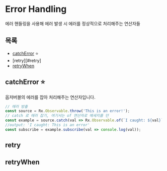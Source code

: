 # Error Handling

에러 핸들링을 사용해 에러 발생 시 에러를 정상적으로 처리해주는 연산자들

## 목록
* [catchError](#catcherror) ⭐️
* [retry][#retry]
* [retryWhen](#retryWhen)

## catchError ⭐️

옵저버블의 에러를 잡아 처리해주는 연산자입니다.

```ts
// 에러 방출
const source = Rx.Observable.throw('This is an error!');
// catch 로 에러 잡기, 여기서는 of 연산자로 메세지를 던
const example = source.catch(val => Rx.Observable.of(`I caught: ${val}`));
//output: 'I caught: This is an error'
const subscribe = example.subscribe(val => console.log(val));
```


## retry

## retryWhen
